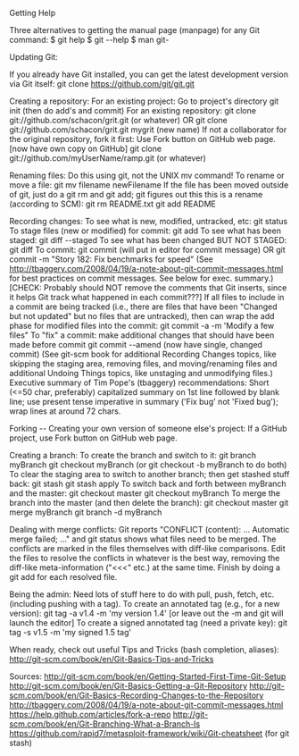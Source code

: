 
Getting Help

Three alternatives to getting the manual page (manpage) for any Git command:
    $ git help <verb>
    $ git <verb> --help
    $ man git-<verb>

Updating Git:

If you already have Git installed, you can get the latest development
version via Git itself:
    git clone https://github.com/git/git.git

Creating a repository:
    For an existing project:
        Go to project's directory
        git init  (then do add's and commit)
    For an existing repository:
        git clone git://github.com/schacon/grit.git  (or whatever)
      OR
        git clone git://github.com/schacon/grit.git mygrit (new name)
    If not a collaborator for the original repository, fork it first:
        Use Fork button on GitHub web page. [now have own copy on GitHub]
        git clone git://github.com/myUserName/ramp.git (or whatever)

Renaming files:  Do this using git, not the UNIX mv command!
    To rename or move a file:
        git mv filename newFilename
    If the file has been moved outside of git, just do a git rm and
    git add; git figures out this this is a rename (according to SCM):
        git rm README.txt
        git add README

Recording changes:
    To see what is new, modified, untracked, etc:
        git status
    To stage files (new or modified) for commit:
        git add <file>
    To see what has been staged:
        git diff --staged
    To see what has been changed BUT NOT STAGED:
        git diff
    To commit:
        git commit (will put in editor for commit message)
      OR
        git commit -m  "Story 182: Fix benchmarks for speed"
      (See http://tbaggery.com/2008/04/19/a-note-about-git-commit-messages.html
      for best practices on commit messages.  See below for exec. summary.)
      [CHECK: Probably should NOT remove the comments that Git
      inserts, since it helps Git track what happened in each commit???]
    If all files to include in a commit are being tracked (i.e., there
    are files that have been "Changed but not updated" but no files that
    are untracked), then can wrap the add phase for modified files into
    the commit:
        git commit -a -m 'Modify a few files"
    To "fix" a commit:
        make additional changes that should have been made before commit
        git commit --amend (now have single, changed commit)
    (See git-scm book for additional Recording Changes topics, like
    skipping the staging area, removing files, and moving/renaming
    files and additional Undoing Things topics, like unstaging and
    unmodifying files.)
  Executive summary of Tim Pope's (tbaggery) recommendations:
      Short (<=50 char, preferably) capitalized summary on 1st line followed
      by blank line; use present tense imperative in summary ('Fix bug' not
      'Fixed bug'); wrap lines at around 72 chars.

Forking -- Creating your own version of someone else's project:
    If a GitHub project, use Fork button on GitHub web page.

Creating a branch:
    To create the branch and switch to it:
        git branch myBranch
        git checkout myBranch  (or git checkout -b myBranch to do both)
    To clear the staging area to switch to another branch; then get stashed stuff back:
        git stash
        git stash apply
    To switch back and forth between myBranch and the master:
        git checkout master
        git checkout myBranch
    To merge the branch into the master (and then delete the branch):
        git checkout master
        git merge myBranch
        git branch -d myBranch

Dealing with merge conflicts:
    Git reports "CONFLICT (content): ...  Automatic merge failed; ..."
    and git status shows what files need to be merged.  The conflicts
    are marked in the files themselves with diff-like comparisons.  Edit
    the files to resolve the conflicts in whatever is the best way,
    removing the diff-like meta-information ("<<<" etc.) at the same
    time.  Finish by doing a git add for each resolved file.

Being the admin:
    Need lots of stuff here to do with pull, push, fetch, etc.
       (including pushing with a tag).
    To create an annotated tag (e.g., for a new version):
        git tag -a v1.4 -m 'my version 1.4'
            [or leave out the -m and git will launch the editor]
    To create a signed annotated tag (need a private key):
        git tag -s v1.5 -m 'my signed 1.5 tag'

When ready, check out useful Tips and Tricks (bash completion, aliases):
    http://git-scm.com/book/en/Git-Basics-Tips-and-Tricks


Sources:
  http://git-scm.com/book/en/Getting-Started-First-Time-Git-Setup
  http://git-scm.com/book/en/Git-Basics-Getting-a-Git-Repository
  http://git-scm.com/book/en/Git-Basics-Recording-Changes-to-the-Repository
  http://tbaggery.com/2008/04/19/a-note-about-git-commit-messages.html
  https://help.github.com/articles/fork-a-repo
  http://git-scm.com/book/en/Git-Branching-What-a-Branch-Is
  https://github.com/rapid7/metasploit-framework/wiki/Git-cheatsheet (for git stash)
